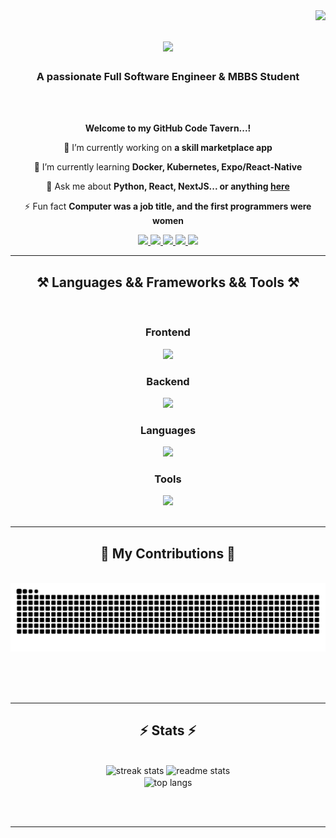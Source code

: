 <img align="right" src="https://komarev.com/ghpvc/?username=Eh1z&color=blueviolet&plastic" />

<h1 align="center">
    <img src="https://readme-typing-svg.herokuapp.com/?font=Righteous&size=35&center=true&vCenter=true&width=500&height=70&duration=4000&lines=Hello+There!+👋;+I'm+Godsent+Oyarekhua!;"/>
</h1>

<h3 align="center">A passionate Full Software Engineer & MBBS Student</h3>
<br/>

<br/>

<div align="center">

**Welcome to my GitHub Code Tavern...!**
 
 🔭 I’m currently working on **a skill marketplace app**
 
 🌱 I’m currently learning **Docker, Kubernetes, Expo/React-Native**

💬 Ask me about **Python, React, NextJS... or anything [here](https://github.com/Eh1z/Eh1z/issues)**

⚡ Fun fact **Computer was a job title, and the first programmers were women**

 </div>
 
<div align="center"> 
  <a href="mailto:godsentehiz11@gmail.com">
    <img src="https://img.shields.io/badge/Gmail-333333?style=for-the-badge&logo=gmail&logoColor=red" />
  </a>
  
  <a href=https://twitter.com/GodsentEhiz>
     <img src="https://img.shields.io/badge/twitter-%231DA1F2.svg?&style=for-the-badge&logo=twitter&logoColor=white" />
  </a>
    
 <a href=https://discord.com/users/Eh1z#7745>
     <img src="https://img.shields.io/badge/Discord-7289DA?style=for-the-badge&logo=discord&logoColor=white" />
 </a>  
 
  <a href="https://www.linkedin.com/in/godsentehiz/" target="_blank">
    <img src="https://img.shields.io/badge/LinkedIn-0077B5?style=for-the-badge&logo=linkedin&logoColor=white" target="_blank" />
  </a>
  
  <a href="https://oyarekhua-godsent.netlify.app" target="_blank">
     <img src="https://img.shields.io/badge/Portfolio-FF5722?style=for-the-badge&logo=todoist&logoColor=white" target="_blank" />
<!-- sqlite, safari, google-chrome are other good icon options -->
    
  </a>
</div>

 <hr/>
 
<h2 align="center">⚒️ Languages && Frameworks && Tools ⚒️</h2>
<br/>
<div align="center">
  <h3 align="center">Frontend</h3>
    <img src="https://skillicons.dev/icons?i=nextjs,react,tailwind,figma,redux,vite,express" />

  <h3 align="center">Backend</h3>
    <img src="https://skillicons.dev/icons?i=nodejs,mongo,mysql,postgres,firebase,django,flask" /><br>
  
  <h3 align="center">Languages </h3>
   <img src="https://skillicons.dev/icons?i=c,html,css,sass,js,ts,python,bash,regex" /><br>

  <h3 align="center">Tools</h3>
    <img src="https://skillicons.dev/icons?i=vscode,github,regex,git,docker,netlify,vercel,kubernetes" /><br>
</div>

<br/>
<hr/>

<div align="center">
  <h2>🐍 My Contributions 🐍</h2>
  <br>
  <img alt="snake eating my contributions" src="https://raw.githubusercontent.com/Eh1z/Eh1z/output/github-contribution-grid-snake.svg" />
  
  <br/><br/><br/>
</div>

<hr/>

<h2 align="center">⚡ Stats ⚡</h2>
<br>
<div align=center>
  <img width=390 src="https://github-readme-streak-stats.vercel.app/?user=Eh1z&count_private=true&theme=react&border_radius=10" alt="streak stats"/>
  <img width=390 src="https://github-readme-stats.vercel.app/api?username=Eh1z&count_private=true&show_icons=true&theme=react&rank_icon=github&border_radius=10" alt="readme stats" />
  <br/>
  <img width=325 align="center" src="https://github-readme-stats.vercel.app/api/top-langs/?username=salesp07&hide=HTML&langs_count=8&layout=compact&theme=react&border_radius=10&size_weight=0.5&count_weight=0.5&exclude_repo=github-readme-stats" alt="top langs" />
</div>

<br/><br/>

<hr/>

<br/>





